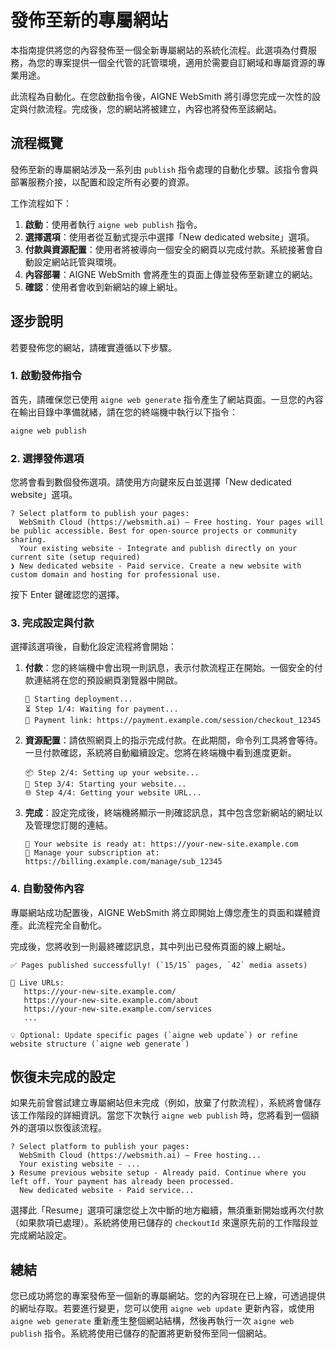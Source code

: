 # 發佈至新的專屬網站

本指南提供將您的內容發佈至一個全新專屬網站的系統化流程。此選項為付費服務，為您的專案提供一個全代管的託管環境，適用於需要自訂網域和專屬資源的專業用途。

此流程為自動化。在您啟動指令後，AIGNE WebSmith 將引導您完成一次性的設定與付款流程。完成後，您的網站將被建立，內容也將發佈至該網站。

## 流程概覽

發佈至新的專屬網站涉及一系列由 `publish` 指令處理的自動化步驟。該指令會與部署服務介接，以配置和設定所有必要的資源。

工作流程如下：
1.  **啟動**：使用者執行 `aigne web publish` 指令。
2.  **選擇選項**：使用者從互動式提示中選擇「New dedicated website」選項。
3.  **付款與資源配置**：使用者將被導向一個安全的網頁以完成付款。系統接著會自動設定網站託管與環境。
4.  **內容部署**：AIGNE WebSmith 會將產生的頁面上傳並發佈至新建立的網站。
5.  **確認**：使用者會收到新網站的線上網址。

## 逐步說明

若要發佈您的網站，請確實遵循以下步驟。

### 1. 啟動發佈指令

首先，請確保您已使用 `aigne web generate` 指令產生了網站頁面。一旦您的內容在輸出目錄中準備就緒，請在您的終端機中執行以下指令：

```bash
aigne web publish
```

### 2. 選擇發佈選項

您將會看到數個發佈選項。請使用方向鍵來反白並選擇「New dedicated website」選項。

```text
? Select platform to publish your pages:
  WebSmith Cloud (https://websmith.ai) – Free hosting. Your pages will be public accessible. Best for open-source projects or community sharing.
  Your existing website - Integrate and publish directly on your current site (setup required)
❯ New dedicated website - Paid service. Create a new website with custom domain and hosting for professional use.
```

按下 Enter 鍵確認您的選擇。

### 3. 完成設定與付款

選擇該選項後，自動化設定流程將會開始：

1.  **付款**：您的終端機中會出現一則訊息，表示付款流程正在開始。一個安全的付款連結將在您的預設網頁瀏覽器中開啟。

    ```text
    🚀 Starting deployment...
    ⏳ Step 1/4: Waiting for payment...
    🔗 Payment link: https://payment.example.com/session/checkout_12345
    ```

2.  **資源配置**：請依照網頁上的指示完成付款。在此期間，命令列工具將會等待。一旦付款確認，系統將自動繼續設定。您將在終端機中看到進度更新。

    ```text
    📦 Step 2/4: Setting up your website...
    🚀 Step 3/4: Starting your website...
    🌐 Step 4/4: Getting your website URL...
    ```

3.  **完成**：設定完成後，終端機將顯示一則確認訊息，其中包含您新網站的網址以及管理您訂閱的連結。

    ```text
    🔗 Your website is ready at: https://your-new-site.example.com
    🔗 Manage your subscription at: https://billing.example.com/manage/sub_12345
    ```

### 4. 自動發佈內容

專屬網站成功配置後，AIGNE WebSmith 將立即開始上傳您產生的頁面和媒體資產。此流程完全自動化。

完成後，您將收到一則最終確認訊息，其中列出已發佈頁面的線上網址。

```text
✅ Pages published successfully! (`15/15` pages, `42` media assets)

🔗 Live URLs:
   https://your-new-site.example.com/
   https://your-new-site.example.com/about
   https://your-new-site.example.com/services
   ...

💡 Optional: Update specific pages (`aigne web update`) or refine website structure (`aigne web generate`)
```

## 恢復未完成的設定

如果先前曾嘗試建立專屬網站但未完成（例如，放棄了付款流程），系統將會儲存该工作階段的詳細資訊。當您下次執行 `aigne web publish` 時，您將看到一個額外的選項以恢復該流程。

```text
? Select platform to publish your pages:
  WebSmith Cloud (https://websmith.ai) – Free hosting...
  Your existing website - ...
❯ Resume previous website setup - Already paid. Continue where you left off. Your payment has already been processed.
  New dedicated website - Paid service...
```

選擇此「Resume」選項可讓您從上次中斷的地方繼續，無須重新開始或再次付款（如果款項已處理）。系統將使用已儲存的 `checkoutId` 來還原先前的工作階段並完成網站設定。

## 總結

您已成功將您的專案發佈至一個新的專屬網站。您的內容現在已上線，可透過提供的網址存取。若要進行變更，您可以使用 `aigne web update` 更新內容，或使用 `aigne web generate` 重新產生整個網站結構，然後再執行一次 `aigne web publish` 指令。系統將使用已儲存的配置將更新發佈至同一個網站。